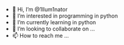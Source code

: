 - 👋 Hi, I’m @1llum1nator
- 👀 I’m interested in programming in python
- 🌱 I’m currently learning in python
- 💞️ I’m looking to collaborate on ...
- 📫 How to reach me ...

<!---
1llum1nator/1llum1nator is a ✨ special ✨ repository because its `README.md` (this file) appears on your GitHub profile.
You can click the Preview link to take a look at your changes.
--->
